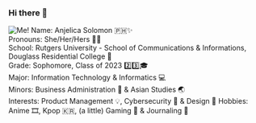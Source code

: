 ### Hi there 👋
![Me!](https://static.wixstatic.com/media/d8edf0_17f908c0ad114997a11311f1fed22606~mv2.gif)
Name: Anjelica Solomon 🇵🇭✨  
Pronouns: She/Her/Hers 👩🏻  
School: Rutgers University - School of Communications & Informations, Douglass Residential College 🏫  
Grade: Sophomore, Class of 2023 2️⃣3️⃣🎓  
Major: Information Technology & Informatics 💻    
Minors: Business Administration 💼 & Asian Studies 🌏  
Interests: Product Management 💡, Cybersecurity 🚨 & Design 🎨
Hobbies: Anime 🎞, Kpop 🇰🇷, (a little) Gaming 👾 & Journaling 📝
<!--
**anjelicas/anjelicas** is a ✨ _special_ ✨ repository because its `README.md` (this file) appears on your GitHub profile.

Here are some ideas to get you started:

- 🔭 I’m currently working on ...
- 🌱 I’m currently learning ...
- 👯 I’m looking to collaborate on ...
- 🤔 I’m looking for help with ...
- 💬 Ask me about ...
- 📫 How to reach me: ...
- 😄 Pronouns: ...
- ⚡ Fun fact: ...
-->
